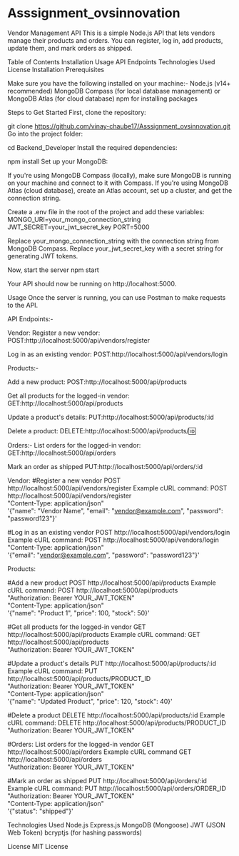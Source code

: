 # Asssignment_ovsinnovation
Vendor Management API
This is a simple Node.js API that lets vendors manage their products and orders. You can register, log in, add products, update them, and mark orders as shipped.

Table of Contents
Installation
Usage
API Endpoints
Technologies Used
License
Installation
Prerequisites


Make sure you have the following installed on your machine:-
Node.js (v14+ recommended)
MongoDB Compass (for local database management) or MongoDB Atlas (for cloud database)
npm for installing packages



Steps to Get Started
First, clone the repository:


git clone https://github.com/vinay-chaube17/Asssignment_ovsinnovation.git
Go into the project folder:


cd Backend_Developer
Install the required dependencies:


npm install
Set up your MongoDB:

If you're using MongoDB Compass (locally), make sure MongoDB is running on your machine and connect to it with Compass.
If you're using MongoDB Atlas (cloud database), create an Atlas account, set up a cluster, and get the connection string.


Create a .env file in the root of the project and add these variables:
MONGO_URI=your_mongo_connection_string
JWT_SECRET=your_jwt_secret_key
PORT=5000


Replace your_mongo_connection_string with the connection string from MongoDB Compass.
Replace your_jwt_secret_key with a secret string for generating JWT tokens.


Now, start the server
npm start


Your API should now be running on http://localhost:5000.

Usage
Once the server is running, you can use Postman to make requests to the API.

API Endpoints:-

Vendor:
Register a new vendor:
POST:http://localhost:5000/api/vendors/register 

Log in as an existing vendor:
POST:http://localhost:5000/api/vendors/login

Products:-

Add a new product:
POST:http://localhost:5000/api/products 

Get all products for the logged-in vendor:
GET:http://localhost:5000/api/products

Update a product's details:
PUT:http://localhost:5000/api/products/:id 

Delete a product:
DELETE:http://localhost:5000/api/products/:id:

Orders:-
List orders for the logged-in vendor:
GET:http://localhost:5000/api/orders 

Mark an order as shipped
PUT:http://localhost:5000/api/orders/:id


Vendor:
#Register a new vendor
POST http://localhost:5000/api/vendors/register
Example cURL command:
POST http://localhost:5000/api/vendors/register \
"Content-Type: application/json" \
'{"name": "Vendor Name", "email": "vendor@example.com", "password": "password123"}'

#Log in as an existing vendor
POST http://localhost:5000/api/vendors/login
Example cURL command:
POST http://localhost:5000/api/vendors/login \
"Content-Type: application/json" \
'{"email": "vendor@example.com", "password": "password123"}'

Products:

#Add a new product
POST http://localhost:5000/api/products
Example cURL command:
POST http://localhost:5000/api/products \
"Authorization: Bearer YOUR_JWT_TOKEN" \
"Content-Type: application/json" \
'{"name": "Product 1", "price": 100, "stock": 50}'

#Get all products for the logged-in vendor
GET http://localhost:5000/api/products
Example cURL command:
GET http://localhost:5000/api/products \
"Authorization: Bearer YOUR_JWT_TOKEN"

     
#Update a product's details
PUT http://localhost:5000/api/products/:id
Example cURL command:
PUT http://localhost:5000/api/products/PRODUCT_ID \
"Authorization: Bearer YOUR_JWT_TOKEN" \
"Content-Type: application/json" \
'{"name": "Updated Product", "price": 120, "stock": 40}'


#Delete a product
DELETE http://localhost:5000/api/products/:id
Example cURL command:
DELETE http://localhost:5000/api/products/PRODUCT_ID \
"Authorization: Bearer YOUR_JWT_TOKEN"


#Orders:
List orders for the logged-in vendor
GET http://localhost:5000/api/orders
Example cURL command
GET http://localhost:5000/api/orders \
"Authorization: Bearer YOUR_JWT_TOKEN"


#Mark an order as shipped
PUT http://localhost:5000/api/orders/:id
Example cURL command:
PUT http://localhost:5000/api/orders/ORDER_ID \
"Authorization: Bearer YOUR_JWT_TOKEN" \
"Content-Type: application/json" \
'{"status": "shipped"}'


Technologies Used
Node.js
Express.js
MongoDB (Mongoose)
JWT (JSON Web Token)
bcryptjs (for hashing passwords)


License
MIT License
